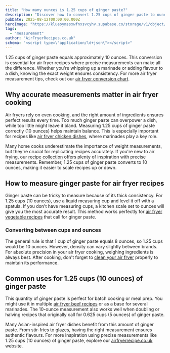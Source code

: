 ```yaml
---
title: "How many ounces is 1.25 cups of ginger paste?"
description: "Discover how to convert 1.25 cups of ginger paste to ounces in seconds. Perfect for air fryer recipes and precise cooking measurements."
pubDate: 2025-08-12T00:00:00.000Z
heroImage: "https://klueoymssxwfnxsvcyhv.supabase.co/storage/v1/object/public/md/how-many-ounces-is-1-25-cups-of-ginger-paste-86bb48f1.webp"
tags:
  - "measurement"
author: "AirFryerRecipes.co.uk"
schema: "<script type=\"application/ld+json\"></script>"
---
```


<p>1.25 cups of ginger paste equals approximately 10 ounces. This conversion is essential for air fryer recipes where precise measurements can make all the difference. Whether you're whipping up a marinade or adding flavour to a dish, knowing the exact weight ensures consistency. For more air fryer measurement tips, check out our <a href=https://www.airfryerrecipe.co.uk/air-fryer-conversion-chart>air fryer conversion chart</a>.</p>

<h2>Why accurate measurements matter in air fryer cooking</h2>
<p>Air fryers rely on even cooking, and the right amount of ingredients ensures perfect results every time. Too much ginger paste can overpower a dish, while too little might leave it bland. Measuring 1.25 cups of ginger paste correctly (10 ounces) helps maintain balance. This is especially important for recipes like <a href=https://www.airfryerrecipe.co.uk/recipe-category/chicken>air fryer chicken dishes</a>, where marinades play a key role.</p>
<p>Many home cooks underestimate the importance of weight measurements, but they're crucial for replicating recipes accurately. If you're new to air frying, our <a href=https://www.airfryerrecipe.co.uk/recipes>recipe collection</a> offers plenty of inspiration with precise measurements. Remember, 1.25 cups of ginger paste converts to 10 ounces, making it easier to scale recipes up or down.</p>

<h2>How to measure ginger paste for air fryer recipes</h2>
<p>Ginger paste can be tricky to measure because of its thick consistency. For 1.25 cups (10 ounces), use a liquid measuring cup and level it off with a spatula. If you don't have measuring cups, a kitchen scale set to ounces will give you the most accurate result. This method works perfectly for <a href=https://www.airfryerrecipe.co.uk/recipe-category/vegetables>air fryer vegetable recipes</a> that call for ginger paste.</p>

<h3>Converting between cups and ounces</h3>
<p>The general rule is that 1 cup of ginger paste equals 8 ounces, so 1.25 cups would be 10 ounces. However, density can vary slightly between brands. For absolute precision in your air fryer cooking, weighing ingredients is always best. After cooking, don't forget to <a href=https://www.airfryerrecipe.co.uk/air-fryer-cleaner>clean your air fryer</a> properly to maintain its performance.</p>

<h2>Common uses for 1.25 cups (10 ounces) of ginger paste</h2>
<p>This quantity of ginger paste is perfect for batch cooking or meal prep. You might use it in multiple <a href=https://www.airfryerrecipe.co.uk/recipe-category/beef>air fryer beef recipes</a> or as a base for several marinades. The 10-ounce measurement also works well when doubling or halving recipes that originally call for 0.625 cups (5 ounces) of ginger paste.</p>
<p>Many Asian-inspired air fryer dishes benefit from this amount of ginger paste. From stir-fries to glazes, having the right measurement ensures authentic flavours. For more inspiration using precise measurements like 1.25 cups (10 ounces) of ginger paste, explore our <a href=https://www.airfryerrecipe.co.uk>airfryerrecipe.co.uk</a> website.</p>
